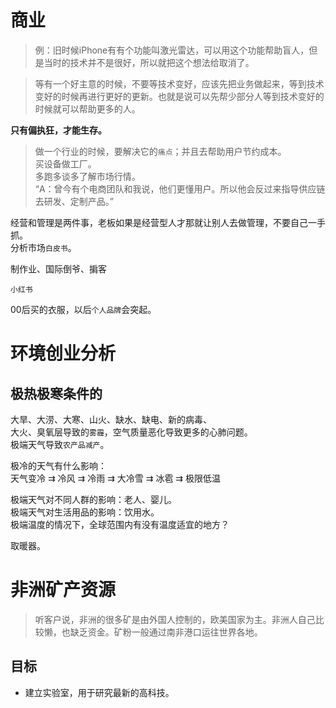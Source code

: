 # 商业

> 例：旧时候iPhone有有个功能叫激光雷达，可以用这个功能帮助盲人，但是当时的技术并不是很好，所以就把这个想法给取消了。

> 等有一个好主意的时候，不要等技术变好，应该先把业务做起来，等到技术变好的时候再进行更好的更新。也就是说可以先帮少部分人等到技术变好的时候就可以帮助更多的人。

**只有偏执狂，才能生存。**  

> 做一个行业的时候，要解决它的`痛点`；并且去帮助用户节约成本。  
> 买设备做工厂。  
> 多跑多谈多了解市场行情。  
> “A：曾今有个电商团队和我说，他们更懂用户。所以他会反过来指导供应链去研发、定制产品。”  

经营和管理是两件事，老板如果是经营型人才那就让别人去做管理，不要自己一手抓。  
分析市场`白皮书`。  

制作业、国际倒爷、掮客

`小红书`

00后买的衣服，以后`个人品牌`会突起。

# 环境创业分析

## 极热极寒条件的

大旱、大涝、大寒、山火、缺水、缺电、新的病毒、  
大火、臭氧层导致的`雾霾`，空气质量恶化导致更多的心肺问题。    
极端天气导致`农产品减产`。  

极冷的天气有什么影响：  
天气变冷 ⇉ 冷风 ⇉ 冷雨 ⇉ 大冷雪 ⇉ 冰雹 ⇉ 极限低温  

极端天气对不同人群的影响：老人、婴儿。  
极端天气对生活用品的影响：饮用水。  
极端温度的情况下，全球范围内有没有温度适宜的地方？  

取暖器。  

# 非洲矿产资源

> 听客户说，非洲的很多矿是由外国人控制的，欧美国家为主。非洲人自己比较懒，也缺乏资金。矿粉一般通过南非港口运往世界各地。  

## 目标

* 建立实验室，用于研究最新的高科技。
